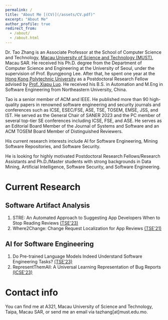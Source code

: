 ```yaml
---
permalink: /
title: "About Me [(CV)](/assets/CV.pdf)"
excerpt: "About Me"
author_profile: true
redirect_from: 
  - /about/
  - /about.html
---
```


Dr. Tao Zhang is an Associate Professor at the School of Computer Science and Technology, [Macau University of Science and Technology (MUST)](https://www.must.edu.mo/en), Macau SAR. He received his Ph.D. degree from the Department of Computer Science and Engineering at the University of Seoul, under the supervision of Prof. Byungjeong Lee. After that, he spent one year at the [Hong Kong Polytechnic University](https://www.polyu.edu.hk/en/) as a Postdoctoral Research Fellow advised by [Prof. Xiapu Luo](https://www4.comp.polyu.edu.hk/~csxluo/). He received his B.S. in Automation and M.Eng in Software Engineering from Northeastern University, China.

Tao is a senior member of ACM and IEEE. He published more than 90 high-quality papers in renowned software engineering and security journals and conferences such as ICSE, ESEC/FSE, ASE, TSE, TOSEM, EMSE, JSS, and IST. He served as the General Chair of SANER 2023 and the PC member of several top-tier SE conferences including ICSE, FSE, and ASE. He serves as an Editorial Board Member of the Journal of Systems and Software and an ACM TOSEM Board Member of Distinguished Reviewers.

His current research interests include AI for Software Engineering, Mining Software Repositories, and Software Security.

He is looking for highly motivated Postdoctoral Research Fellows/Research Assistants and Ph.D./Master students with strong backgrounds in Data Mining, Artificial Intelligence, Software Security, and Software Engineering. 

Current Research
======

Software Artifact Analysis
------
1. STRE: An Automated Approach to Suggesting App Developers When to Stop Reading Reviews [(TSE'23)](/assets/CV.pdf)
2. Where2Change: Change Request Localization for App Reviews [(TSE'21)](/assets/CV.pdf)


AI for Software Engineering
------
1. Do Pre-trained Language Models Indeed Understand Software Engineering Tasks? [(TSE'23)](/assets/CV.pdf)
2. RepresentThemAll: A Universal Learning Representation of Bug Reports [(ICSE'23)](/assets/CV.pdf) 




Contact info
======
You can find me at A321, Macau University of Science and Technology, Taipa, Macau SAR, or send me an email via tazhang[at]must.edu.mo.

